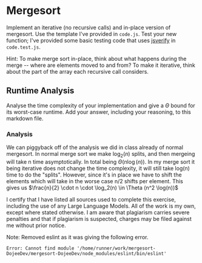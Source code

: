 # Mergesort

Implement an iterative (no recursive calls) and in-place version of mergesort.
Use the template I've provided in `code.js`. Test your new function; I've
provided some basic testing code that uses
[jsverify](https://jsverify.github.io/) in `code.test.js`.

Hint: To make merge sort in-place, think about what happens during the merge --
where are elements moved to and from? To make it iterative, think about the
part of the array each recursive call considers.

## Runtime Analysis

Analyse the time complexity of your implementation and give a $\Theta$ bound for
its worst-case runtime. Add your answer, including your reasoning, to this
markdown file.

### Analysis

We can piggyback off of the analysis we did in class already of normal mergesort. In normal merge sort we make $\log_2 (n)$ splits, and then mergeing will take n time asymptotically. In total being $\Theta (n \log(n))$. In my merge sort it being iterative does not change the time complexity, it will still take log(n) time to do the "splits". However, since it's in place we have to shift the elements which will take in the worse case n/2 shifts per element. This gives us $\frac{n}{2} \cdot n \cdot \log_2(n) \in \Theta (n^2 \log(n))$

I certify that I have listed all sources used to complete this exercise, including the use of any Large Language Models. All of the work is my own, except where stated otherwise. I am aware that plagiarism carries severe penalties and that if plagiarism is suspected, charges may be filed against me without prior notice.


Note: Removed eslint as it was giving the following error.

```
Error: Cannot find module '/home/runner/work/mergesort-DojeeDev/mergesort-DojeeDev/node_modules/eslint/bin/eslint'
```

